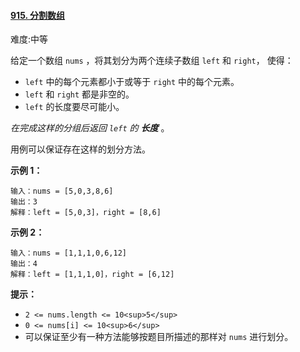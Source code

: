 ﻿#### [915\. 分割数组](https://leetcode.cn/problems/partition-array-into-disjoint-intervals/)

难度:中等

给定一个数组 `nums` ，将其划分为两个连续子数组 `left` 和 `right`， 使得：

-   `left` 中的每个元素都小于或等于 `right` 中的每个元素。
-   `left` 和 `right` 都是非空的。
-   `left` 的长度要尽可能小。

_在完成这样的分组后返回 `left` 的 **长度**_ 。

用例可以保证存在这样的划分方法。

**示例 1：**

```
输入：nums = [5,0,3,8,6]
输出：3
解释：left = [5,0,3]，right = [8,6]
```

**示例 2：**

```
输入：nums = [1,1,1,0,6,12]
输出：4
解释：left = [1,1,1,0]，right = [6,12]
```

**提示：**

-   `2 <= nums.length <= 10<sup>5</sup>`
-   `0 <= nums[i] <= 10<sup>6</sup>`
-   可以保证至少有一种方法能够按题目所描述的那样对 `nums` 进行划分。
